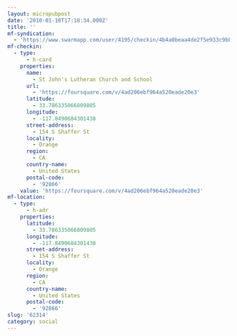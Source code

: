 ```yaml
---
layout: micropubpost
date: '2010-01-10T17:18:34.000Z'
title: ''
mf-syndication:
  - 'https://www.swarmapp.com/user/4195/checkin/4b4a0beaa4de2f5e933c9bbb'
mf-checkin:
  - type:
      - h-card
    properties:
      name:
        - St John's Lutheran Church and School
      url:
        - 'https://foursquare.com/v/4ad206ebf964a520eade20e3'
      latitude:
        - 33.786335066809805
      longitude:
        - -117.8490684301438
      street-address:
        - 154 S Shaffer St
      locality:
        - Orange
      region:
        - CA
      country-name:
        - United States
      postal-code:
        - '92866'
    value: 'https://foursquare.com/v/4ad206ebf964a520eade20e3'
mf-location:
  - type:
      - h-adr
    properties:
      latitude:
        - 33.786335066809805
      longitude:
        - -117.8490684301438
      street-address:
        - 154 S Shaffer St
      locality:
        - Orange
      region:
        - CA
      country-name:
        - United States
      postal-code:
        - '92866'
slug: '62314'
category: social
---
```

